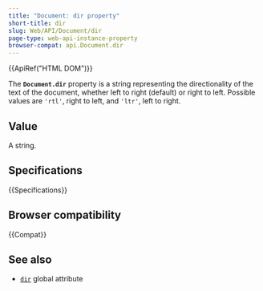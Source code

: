 ```yaml
---
title: "Document: dir property"
short-title: dir
slug: Web/API/Document/dir
page-type: web-api-instance-property
browser-compat: api.Document.dir
---
```


{{ApiRef("HTML DOM")}}

The **`Document.dir`** property is a string
representing the directionality of the text of the document, whether left to right
(default) or right to left. Possible values are `'rtl'`, right to left, and
`'ltr'`, left to right.

## Value

A string.

## Specifications

{{Specifications}}

## Browser compatibility

{{Compat}}

## See also

- [`dir`](/en-US/docs/Web/HTML/Reference/Global_attributes/dir) global
  attribute
